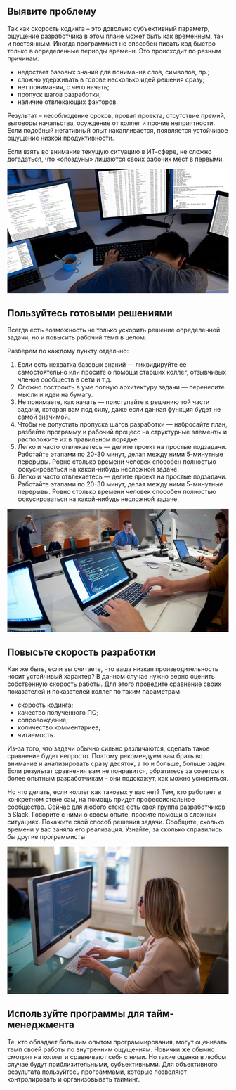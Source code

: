 ## Выявите проблему
<p>
Так как скорость кодинга – это довольно субъективный параметр, ощущение разработчика в этом плане может быть как временным, так и постоянным. 
Иногда программист не способен писать код быстро только в определенные периоды времени. Это происходит по разным причинам:
</p>

<ul>
 <li> недостает базовых знаний для понимания слов, символов, пр.; </li>
 <li> сложно удерживать в голове несколько идей решения сразу;</li>
 <li> нет понимания, с чего начать; </li>
 <li> пропуск шагов разработки; </li>
 <li> наличие отвлекающих факторов. </li>
</ul>

<p> 
Результат – несоблюдение сроков, провал проекта, отсутствие премий, выговоры начальства, осуждение от коллег и прочие неприятности. 
Если подобный негативный опыт накапливается, появляется устойчивое ощущение низкой продуктивности. 
</p>

<p> 
Если взять во внимание текущую ситуацию в ИТ-сфере, не сложно догадаться, что «опоздуны» лишаются своих рабочих мест в первыми. 
</p>

![Branching](1624244352.jpg)

## Пользуйтесь готовыми решениями

<p> 
Всегда есть возможность не только ускорить решение определенной задачи, но и повысить рабочий темп в целом. 
</p>

<p> Разберем по каждому пункту отдельно: </p>

<ol>
 <li> Если есть нехватка базовых знаний — ликвидируйте ее самостоятельно или просите о помощи старших коллег, отзывчивых членов сообществ в сети и т.д. </li>
 <li> Сложно построить в уме полную архитектуру задачи — перенесите мысли и идеи на бумагу. </li>
 <li> Не понимаете, как начать — приступайте к решению той части задачи, которая вам под силу, даже если данная функция будет не самой значимой. </li>
 <li> Чтобы не допустить пропуска шагов разработки — набросайте план, разбейте программу и рабочий процесс на структурные элементы и расположите их в правильном порядке. </li>
 <li> Легко и часто отвлекаетесь — делите проект на простые подзадачи. Работайте этапами по 20-30 минут, делая между ними 5-минутные перерывы. 
 Ровно столько времени человек способен полностью фокусироваться на какой-нибудь несложной задаче.
 </li>
 <li>  
Легко и часто отвлекаетесь — делите проект на простые подзадачи. Работайте этапами по 20-30 минут, делая между ними 5-минутные перерывы. 
Ровно столько времени человек способен полностью фокусироваться на какой-нибудь несложной задаче. </li>
</ol>

![Branching](1624244370.jpg)

## Повысьте скорость разработки

<p> 
Как же быть, если вы считаете, что ваша низкая производительность носит устойчивый характер? 
В данном случае нужно верно оценить собственную скорость работы. Для этого проведите сравнение своих показателей и показателей коллег по таким параметрам: 
</p>

<ul>
 <li> скорость кодинга; </li>
 <li> качество полученного ПО; </li>
 <li> сопровождение; </li>
 <li> количество комментариев; </li>
 <li> читаемость. </li>
</ul>

<p>
Из-за того, что задачи обычно сильно различаются, сделать такое сравнение будет непросто.
Поэтому рекомендуем вам брать во внимание и анализировать сразу десяток, а то и больше, больше задач. 
Если результат сравнения вам не понравится, обратитесь за советом к более опытным разработчикам – они подскажут, как можно ускориться.
</p>
 
<p>
Но что делать, если коллег как таковых у вас нет? Тем, кто работает в конкретном стеке сам, на помощь придет профессиональное сообщество. 
Сейчас для любого стека есть своя группа разработчиков в Slack. Говорите с ними о своем опыте, просите помощи в сложных ситуациях. 
Покажите свой способ решения задачи. Сообщите, сколько времени у вас заняла его реализация. Узнайте, за сколько справились бы другие программисты 
</p>

![Branching](1624244379.jpg)

## Используйте программы для тайм-менеджмента

<p>
Те, кто обладает большим опытом программирования, могут оценивать темп своей работы по внутренним ощущениям. Новички же обычно смотрят на коллег и сравнивают себя с ними.
Но такие оценки в любом случае будут приблизительными, субъективными. Для объективного результата пользуйтесь программами, которые позволяют контролировать и организовывать тайминг.
</p>

